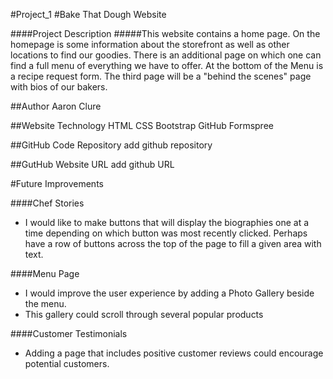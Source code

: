 #Project_1
#Bake That Dough Website

####Project Description
#####This website contains a home page.  On the homepage is some information about the storefront as well as other locations to find our goodies.  There is an additional page on which one can find a full menu of everything we have to offer.  At the bottom of the Menu is a recipe request form.  The third page will be a "behind the scenes" page with bios of our bakers.

##Author
Aaron Clure

##Website Technology
HTML
CSS
Bootstrap
GitHub
Formspree


##GitHub Code Repository
add github repository

##GutHub Website URL
add github URL

#Future Improvements

####Chef Stories
 - I would like to make buttons that will display the biographies one at a time depending on which button was most recently clicked.  Perhaps have a row of buttons across the top of the page to fill a given area with text.
 
####Menu Page
 - I would improve the user experience by adding a Photo Gallery beside the menu.
 - This gallery could scroll through several popular products

####Customer Testimonials
- Adding a page that includes positive customer reviews could encourage potential customers.

